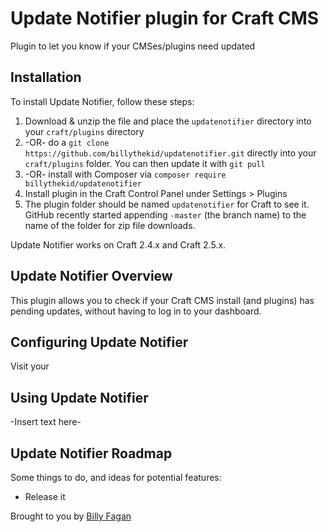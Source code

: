 # Update Notifier plugin for Craft CMS

Plugin to let you know if your CMSes/plugins need updated

## Installation

To install Update Notifier, follow these steps:

1. Download & unzip the file and place the `updatenotifier` directory into your `craft/plugins` directory
2.  -OR- do a `git clone https://github.com/billythekid/updatenotifier.git` directly into your `craft/plugins` folder.  You can then update it with `git pull`
3.  -OR- install with Composer via `composer require billythekid/updatenotifier`
4. Install plugin in the Craft Control Panel under Settings > Plugins
5. The plugin folder should be named `updatenotifier` for Craft to see it.  GitHub recently started appending `-master` (the branch name) to the name of the folder for zip file downloads.

Update Notifier works on Craft 2.4.x and Craft 2.5.x.

## Update Notifier Overview

This plugin allows you to check if your Craft CMS install (and plugins) has pending updates, without having to log in to your dashboard.

## Configuring Update Notifier

Visit your

## Using Update Notifier

-Insert text here-

## Update Notifier Roadmap

Some things to do, and ideas for potential features:

* Release it

Brought to you by [Billy Fagan](https://billyfagan.co.uk)
